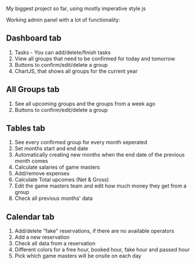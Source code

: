 My biggest project so far, using mostly imperative style js

Working admin panel with a lot of functionality:

Dashboard tab
-------------
1. Tasks - You can add/delete/finish tasks
2. View all groups that need to be confirmed for today and tomorrow
3. Buttons to confirm/edit/delete a group
4. ChartJS, that shows all groups for the current year

All Groups tab
--------------
1. See all upcoming groups and the groups from a week ago
2. Buttons to confirm/edit/delete a group

Tables tab
----------
1. See every confirmed group for every month seperated
2. Set months start and end date
3. Automatically creating new months when the end date of the previous month comes
4. Calculate salaries of game masters
5. Add/remove expenses
6. Calculate Total upcomes (Net & Gross)
7. Edit the game masters team and edit how much money they get from a group
8. Check all previous months' data

Calendar tab
------------
1. Add/delete "fake" reservations, if there are no available operators
2. Add a new reservation
3. Check all data from a reservation
4. Different colors for a free hour, booked hour, fake hour and passed hour
5. Pick which game masters will be onsite on each day
